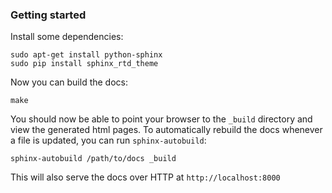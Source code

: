 ### Getting started

Install some dependencies:

    sudo apt-get install python-sphinx
    sudo pip install sphinx_rtd_theme
    

Now you can build the docs:

    make
    
You should now be able to point your browser to the `_build` directory and view the generated html pages.
To automatically rebuild the docs whenever a file is updated, you can run `sphinx-autobuild`:

    sphinx-autobuild /path/to/docs _build
    
This will also serve the docs over HTTP at `http://localhost:8000`
